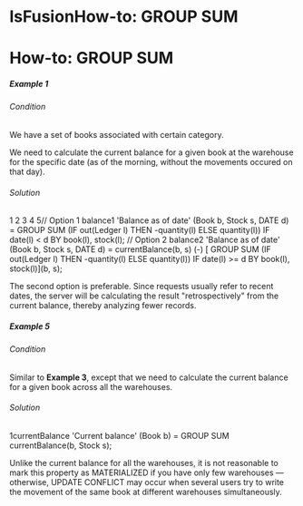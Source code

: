 # lsFusionHow-to: GROUP SUM

# How-to: GROUP SUM

##### Example 1

###### Condition

We have a set of books associated with certain category.



We need to calculate the current balance for a given book at the warehouse for the specific date (as of the morning, without the movements occured on that day).

###### Solution

1
2
3
4
5// Option 1
balance1 'Balance as of date' (Book b, Stock s, DATE d) = GROUP SUM (IF out(Ledger l) THEN -quantity(l) ELSE quantity(l)) IF date(l) &lt; d BY book(l), stock(l);
// Option 2
balance2 'Balance as of date' (Book b, Stock s, DATE d) = currentBalance(b, s) (-) \[ GROUP SUM (IF out(Ledger l) THEN -quantity(l) ELSE quantity(l)) IF date(l) &gt;= d BY book(l), stock(l)\](b, s);

The second option is preferable. Since requests usually refer to recent dates, the server will be calculating the result "retrospectively" from the current balance, thereby analyzing fewer records.

##### Example 5

###### Condition

Similar to **Example 3**, except that we need to calculate the current balance for a given book across all the warehouses.

###### Solution

1currentBalance 'Current balance' (Book b) = GROUP SUM currentBalance(b, Stock s);

Unlike the current balance for all the warehouses, it is not reasonable to mark this property as MATERIALIZED if you have only few warehouses — otherwise, UPDATE CONFLICT may occur when several users try to write the movement of the same book at different warehouses simultaneously.
